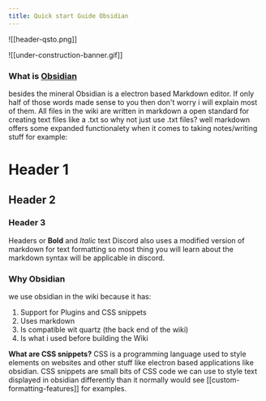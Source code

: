 ```yaml
---
title: Quick start Guide Obsidian
---
```

![[header-qsto.png]]

![[under-construction-banner.gif]]

### What is [Obsidian](https://obsidian.md/)
besides the mineral Obsidian is a electron based Markdown editor.
If only half of those words made sense to you then don't worry i will explain most of them.
All files in the wiki are written in markdown a open standard for creating text files like a .txt so why not just use .txt files? well markdown offers some expanded functionalety when it comes to taking notes/writing stuff for example:
# Header 1
## Header 2
### Header 3 

Headers or **Bold** and *Italic* text 
Discord also uses a modified version of markdown for text formatting so most thing you will learn about the markdown syntax will be applicable in discord.

### Why Obsidian
we use obsidian in the wiki because it has:

1. Support for Plugins and CSS snippets
2. Uses markdown
3. Is compatible wit quartz (the back end of the wiki)
4. Is what i used before building the Wiki

**What are CSS snippets?**
CSS is a programming language used to style elements on websites and other stuff like electron based applications like obsidian. CSS snippets are small bits of CSS code we can use to style text displayed in obsidian differently than it normally would see [[custom-formatting-features]] for examples.


